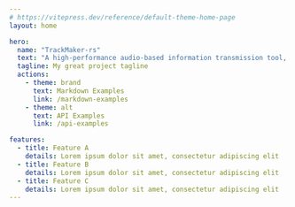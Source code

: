 ```yaml
---
# https://vitepress.dev/reference/default-theme-home-page
layout: home

hero:
  name: "TrackMaker-rs"
  text: "A high-performance audio-based information transmission tool, written in Rust"
  tagline: My great project tagline
  actions:
    - theme: brand
      text: Markdown Examples
      link: /markdown-examples
    - theme: alt
      text: API Examples
      link: /api-examples

features:
  - title: Feature A
    details: Lorem ipsum dolor sit amet, consectetur adipiscing elit
  - title: Feature B
    details: Lorem ipsum dolor sit amet, consectetur adipiscing elit
  - title: Feature C
    details: Lorem ipsum dolor sit amet, consectetur adipiscing elit
---
```


